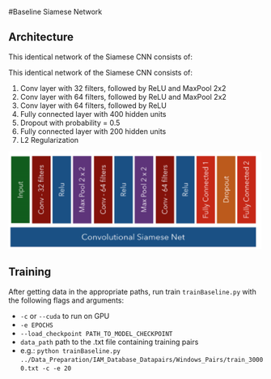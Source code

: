 #Baseline Siamese Network
## Architecture
This identical network of the Siamese CNN consists of:

This identical network of the Siamese CNN consists of:
1. Conv layer with 32 filters, followed by ReLU and MaxPool 2x2
2. Conv layer with 64 filters, followed by ReLU and MaxPool 2x2
3. Conv layer with 64 filters, followed by ReLU
4. Fully connected layer with 400 hidden units
5. Dropout with probability = 0.5
6. Fully connected layer with 200 hidden units
7. L2 Regularization

<img src="Images/BaselineSiameseNetworkModel.png" data-canonical-src="BaselineSiamese" width="500" height="193" />

## Training

After getting data in the appropriate paths, run train `trainBaseline.py` with the following flags and arguments:
  - `-c` or `--cuda` to run on GPU
  - `-e EPOCHS`
  - `--load_checkpoint PATH_TO_MODEL_CHECKPOINT`
  - `data_path` path to the .txt file containing training pairs
  - e.g.: `python trainBaseline.py ../Data_Preparation/IAM_Database_Datapairs/Windows_Pairs/train_30000.txt -c -e 20`
